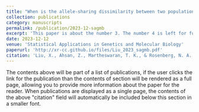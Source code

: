 ```yaml
---
title: "When is the allele-sharing dissimilarity between two populations exceeded by the allele-sharing dissimilarity of a population with itself?"
collection: publications
category: manuscripts
permalink: /publication/2023-12-sagmb
excerpt: 'This paper is about the number 3. The number 4 is left for future work.'
date: 2023-12-12
venue: 'Statistical Applications in Genetics and Molecular Biology'
paperurl: 'http://xr-cc.github.io/files/Liu_2023_sagmb.pdf'
citation: 'Liu, X., Ahsan, Z., Martheswaran, T. K., & Rosenberg, N. A. (2023). &quot;When is the allele-sharing dissimilarity between two populations exceeded by the allele-sharing dissimilarity of a population with itself?.&quot; <i>Statistical Applications in Genetics and Molecular Biology</i>. 22(1).'
---
```


The contents above will be part of a list of publications, if the user clicks the link for the publication than the contents of section will be rendered as a full page, allowing you to provide more information about the paper for the reader. When publications are displayed as a single page, the contents of the above "citation" field will automatically be included below this section in a smaller font.
